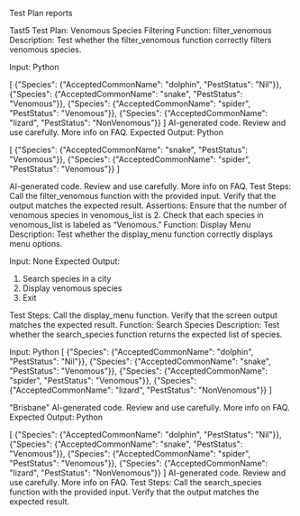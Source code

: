 Test Plan reports

Tast5  Test Plan: Venomous Species Filtering
Function: filter_venomous
Description: Test whether the filter_venomous function correctly filters venomous species.

Input:
Python

[
    {"Species": {"AcceptedCommonName": "dolphin", "PestStatus": "Nil"}},
    {"Species": {"AcceptedCommonName": "snake", "PestStatus": "Venomous"}},
    {"Species": {"AcceptedCommonName": "spider", "PestStatus": "Venomous"}},
    {"Species": {"AcceptedCommonName": "lizard", "PestStatus": "NonVenomous"}}
]
AI-generated code. Review and use carefully. More info on FAQ.
Expected Output:
Python

[
    {"Species": {"AcceptedCommonName": "snake", "PestStatus": "Venomous"}},
    {"Species": {"AcceptedCommonName": "spider", "PestStatus": "Venomous"}}
]

AI-generated code. Review and use carefully. More info on FAQ.
Test Steps:
Call the filter_venomous function with the provided input.
Verify that the output matches the expected result.
Assertions:
Ensure that the number of venomous species in venomous_list is 2.
Check that each species in venomous_list is labeled as “Venomous.”
Function: Display Menu
Description: Test whether the display_menu function correctly displays menu options.

Input: None
Expected Output:
1. Search species in a city
2. Display venomous species
3. Exit

Test Steps:
Call the display_menu function.
Verify that the screen output matches the expected result.
Function: Search Species
Description: Test whether the search_species function returns the expected list of species.

Input:
Python
[
    {"Species": {"AcceptedCommonName": "dolphin", "PestStatus": "Nil"}},
    {"Species": {"AcceptedCommonName": "snake", "PestStatus": "Venomous"}},
    {"Species": {"AcceptedCommonName": "spider", "PestStatus": "Venomous"}},
    {"Species": {"AcceptedCommonName": "lizard", "PestStatus": "NonVenomous"}}
]

"Brisbane"
AI-generated code. Review and use carefully. More info on FAQ.
Expected Output:
Python

[
    {"Species": {"AcceptedCommonName": "dolphin", "PestStatus": "Nil"}},
    {"Species": {"AcceptedCommonName": "snake", "PestStatus": "Venomous"}},
    {"Species": {"AcceptedCommonName": "spider", "PestStatus": "Venomous"}},
    {"Species": {"AcceptedCommonName": "lizard", "PestStatus": "NonVenomous"}}
]
AI-generated code. Review and use carefully. More info on FAQ.
Test Steps:
Call the search_species function with the provided input.
Verify that the output matches the expected result.
